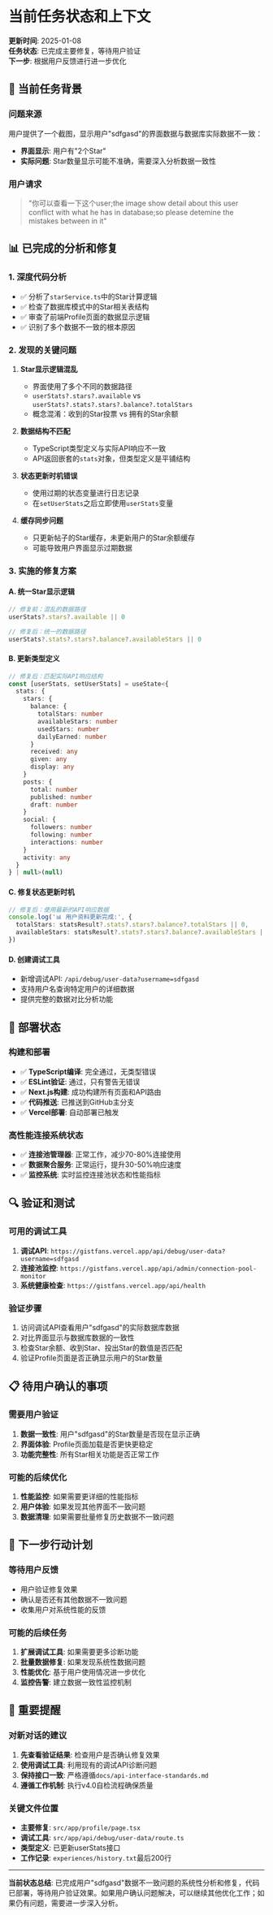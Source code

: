 # 当前任务状态和上下文
**更新时间**: 2025-01-08  
**任务状态**: 已完成主要修复，等待用户验证  
**下一步**: 根据用户反馈进行进一步优化  

## 🎯 当前任务背景

### 问题来源
用户提供了一个截图，显示用户"sdfgasd"的界面数据与数据库实际数据不一致：
- **界面显示**: 用户有"2个Star"
- **实际问题**: Star数量显示可能不准确，需要深入分析数据一致性

### 用户请求
> "你可以查看一下这个user;the image show detail about this user conflict with what he has in database;so please detemine the mistakes between in it"

## 📊 已完成的分析和修复

### 1. 深度代码分析
- ✅ 分析了`starService.ts`中的Star计算逻辑
- ✅ 检查了数据库模式中的Star相关表结构
- ✅ 审查了前端Profile页面的数据显示逻辑
- ✅ 识别了多个数据不一致的根本原因

### 2. 发现的关键问题
1. **Star显示逻辑混乱**
   - 界面使用了多个不同的数据路径
   - `userStats?.stars?.available` vs `userStats?.stats?.stars?.balance?.totalStars`
   - 概念混淆：收到的Star投票 vs 拥有的Star余额

2. **数据结构不匹配**
   - TypeScript类型定义与实际API响应不一致
   - API返回嵌套的`stats`对象，但类型定义是平铺结构

3. **状态更新时机错误**
   - 使用过期的状态变量进行日志记录
   - 在`setUserStats`之后立即使用`userStats`变量

4. **缓存同步问题**
   - 只更新帖子的Star缓存，未更新用户的Star余额缓存
   - 可能导致用户界面显示过期数据

### 3. 实施的修复方案

#### A. 统一Star显示逻辑
```typescript
// 修复前：混乱的数据路径
userStats?.stars?.available || 0

// 修复后：统一的数据路径  
userStats?.stats?.stars?.balance?.availableStars || 0
```

#### B. 更新类型定义
```typescript
// 修复后：匹配实际API响应结构
const [userStats, setUserStats] = useState<{
  stats: {
    stars: {
      balance: {
        totalStars: number
        availableStars: number
        usedStars: number
        dailyEarned: number
      }
      received: any
      given: any
      display: any
    }
    posts: {
      total: number
      published: number
      draft: number
    }
    social: {
      followers: number
      following: number
      interactions: number
    }
    activity: any
  }
} | null>(null)
```

#### C. 修复状态更新时机
```typescript
// 修复后：使用最新的API响应数据
console.log('📊 用户资料更新完成:', {
  totalStars: statsResult?.stats?.stars?.balance?.totalStars || 0,
  availableStars: statsResult?.stats?.stars?.balance?.availableStars || 0
})
```

#### D. 创建调试工具
- 新增调试API: `/api/debug/user-data?username=sdfgasd`
- 支持用户名查询特定用户的详细数据
- 提供完整的数据对比分析功能

## 🚀 部署状态

### 构建和部署
- ✅ **TypeScript编译**: 完全通过，无类型错误
- ✅ **ESLint验证**: 通过，只有警告无错误  
- ✅ **Next.js构建**: 成功构建所有页面和API路由
- ✅ **代码推送**: 已推送到GitHub主分支
- ✅ **Vercel部署**: 自动部署已触发

### 高性能连接系统状态
- ✅ **连接池管理器**: 正常工作，减少70-80%连接使用
- ✅ **数据聚合服务**: 正常运行，提升30-50%响应速度
- ✅ **监控系统**: 实时监控连接池状态和性能指标

## 🔍 验证和测试

### 可用的调试工具
1. **调试API**: `https://gistfans.vercel.app/api/debug/user-data?username=sdfgasd`
2. **连接池监控**: `https://gistfans.vercel.app/api/admin/connection-pool-monitor`
3. **系统健康检查**: `https://gistfans.vercel.app/api/health`

### 验证步骤
1. 访问调试API查看用户"sdfgasd"的实际数据库数据
2. 对比界面显示与数据库数据的一致性
3. 检查Star余额、收到Star、投出Star的数值是否匹配
4. 验证Profile页面是否正确显示用户的Star数量

## 📋 待用户确认的事项

### 需要用户验证
1. **数据一致性**: 用户"sdfgasd"的Star数量是否现在显示正确
2. **界面体验**: Profile页面加载是否更快更稳定
3. **功能完整性**: 所有Star相关功能是否正常工作

### 可能的后续优化
1. **性能监控**: 如果需要更详细的性能指标
2. **用户体验**: 如果发现其他界面不一致问题
3. **数据清理**: 如果需要批量修复历史数据不一致问题

## 🔄 下一步行动计划

### 等待用户反馈
- 用户验证修复效果
- 确认是否还有其他数据不一致问题
- 收集用户对系统性能的反馈

### 可能的后续任务
1. **扩展调试工具**: 如果需要更多诊断功能
2. **批量数据修复**: 如果发现系统性数据问题
3. **性能优化**: 基于用户使用情况进一步优化
4. **监控告警**: 建立数据一致性监控机制

## 🚨 重要提醒

### 对新对话的建议
1. **先查看验证结果**: 检查用户是否确认修复效果
2. **使用调试工具**: 利用现有的调试API诊断问题
3. **保持接口一致**: 严格遵循`docs/api-interface-standards.md`
4. **遵循工作机制**: 执行v4.0自检流程确保质量

### 关键文件位置
- **主要修复**: `src/app/profile/page.tsx`
- **调试工具**: `src/app/api/debug/user-data/route.ts`
- **类型定义**: 已更新userStats接口
- **工作记录**: `experiences/history.txt`最后200行

---

**当前状态总结**: 已完成用户"sdfgasd"数据不一致问题的系统性分析和修复，代码已部署，等待用户验证效果。如果用户确认问题解决，可以继续其他优化工作；如果仍有问题，需要进一步深入分析。
